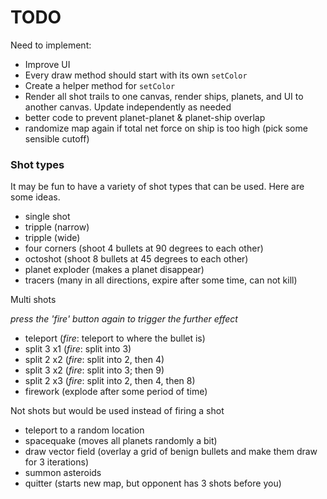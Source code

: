 # TODO

Need to implement:

- Improve UI
- Every draw method should start with its own `setColor`
- Create a helper method for `setColor`
- Render all shot trails to one canvas, render ships, planets, and UI to another canvas. Update independently as needed
- better code to prevent planet-planet & planet-ship overlap
- randomize map again if total net force on ship is too high (pick some sensible cutoff)

### Shot types

It may be fun to have a variety of shot types that can be used. Here are some ideas.

- single shot
- tripple (narrow)
- tripple (wide)
- four corners (shoot 4 bullets at 90 degrees to each other)
- octoshot (shoot 8 bullets at 45 degrees to each other)
- planet exploder (makes a planet disappear)
- tracers (many in all directions, expire after some time, can not kill)

Multi shots

_press the 'fire' button again to trigger the further effect_

- teleport (_fire_: teleport to where the bullet is)
- split 3 x1 (_fire_: split into 3)
- split 2 x2 (_fire_: split into 2, then 4)
- split 3 x2 (_fire_: split into 3; then 9)
- split 2 x3 (_fire_: split into 2, then 4, then 8)
- firework (explode after some period of time)

Not shots but would be used instead of firing a shot

- teleport to a random location
- spacequake (moves all planets randomly a bit)
- draw vector field (overlay a grid of benign bullets and make them draw for 3 iterations)
- summon asteroids
- quitter (starts new map, but opponent has 3 shots before you)
